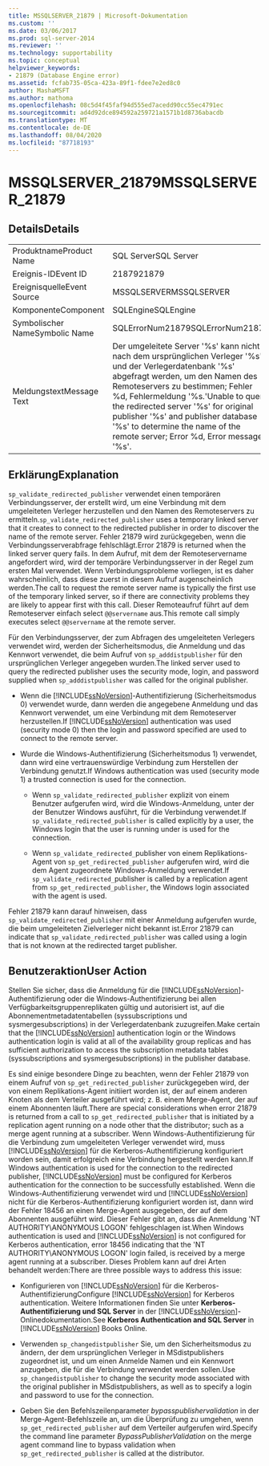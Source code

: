 ```yaml
---
title: MSSQLSERVER_21879 | Microsoft-Dokumentation
ms.custom: ''
ms.date: 03/06/2017
ms.prod: sql-server-2014
ms.reviewer: ''
ms.technology: supportability
ms.topic: conceptual
helpviewer_keywords:
- 21879 (Database Engine error)
ms.assetid: fcfab735-05ca-423a-89f1-fdee7e2ed8c0
author: MashaMSFT
ms.author: mathoma
ms.openlocfilehash: 08c5d4f45faf94d555ed7acedd90cc55ec4791ec
ms.sourcegitcommit: ad4d92dce894592a259721a1571b1d8736abacdb
ms.translationtype: MT
ms.contentlocale: de-DE
ms.lasthandoff: 08/04/2020
ms.locfileid: "87718193"
---
```

# <a name="mssqlserver_21879"></a><span data-ttu-id="533f2-102">MSSQLSERVER_21879</span><span class="sxs-lookup"><span data-stu-id="533f2-102">MSSQLSERVER_21879</span></span>
    
## <a name="details"></a><span data-ttu-id="533f2-103">Details</span><span class="sxs-lookup"><span data-stu-id="533f2-103">Details</span></span>  
  
|||  
|-|-|  
|<span data-ttu-id="533f2-104">Produktname</span><span class="sxs-lookup"><span data-stu-id="533f2-104">Product Name</span></span>|<span data-ttu-id="533f2-105">SQL Server</span><span class="sxs-lookup"><span data-stu-id="533f2-105">SQL Server</span></span>|  
|<span data-ttu-id="533f2-106">Ereignis-ID</span><span class="sxs-lookup"><span data-stu-id="533f2-106">Event ID</span></span>|<span data-ttu-id="533f2-107">21879</span><span class="sxs-lookup"><span data-stu-id="533f2-107">21879</span></span>|  
|<span data-ttu-id="533f2-108">Ereignisquelle</span><span class="sxs-lookup"><span data-stu-id="533f2-108">Event Source</span></span>|<span data-ttu-id="533f2-109">MSSQLSERVER</span><span class="sxs-lookup"><span data-stu-id="533f2-109">MSSQLSERVER</span></span>|  
|<span data-ttu-id="533f2-110">Komponente</span><span class="sxs-lookup"><span data-stu-id="533f2-110">Component</span></span>|<span data-ttu-id="533f2-111">SQLEngine</span><span class="sxs-lookup"><span data-stu-id="533f2-111">SQLEngine</span></span>|  
|<span data-ttu-id="533f2-112">Symbolischer Name</span><span class="sxs-lookup"><span data-stu-id="533f2-112">Symbolic Name</span></span>|<span data-ttu-id="533f2-113">SQLErrorNum21879</span><span class="sxs-lookup"><span data-stu-id="533f2-113">SQLErrorNum21879</span></span>|  
|<span data-ttu-id="533f2-114">Meldungstext</span><span class="sxs-lookup"><span data-stu-id="533f2-114">Message Text</span></span>|<span data-ttu-id="533f2-115">Der umgeleitete Server '%s' kann nicht nach dem ursprünglichen Verleger '%s' und der Verlegerdatenbank '%s' abgefragt werden, um den Namen des Remoteservers zu bestimmen; Fehler %d, Fehlermeldung '%s.'</span><span class="sxs-lookup"><span data-stu-id="533f2-115">Unable to query the redirected server '%s' for original publisher '%s' and publisher database '%s' to determine the name of the remote server; Error %d, Error message '%s'.</span></span>|  
  
## <a name="explanation"></a><span data-ttu-id="533f2-116">Erklärung</span><span class="sxs-lookup"><span data-stu-id="533f2-116">Explanation</span></span>  
 <span data-ttu-id="533f2-117">`sp_validate_redirected_publisher` verwendet einen temporären Verbindungsserver, der erstellt wird, um eine Verbindung mit dem umgeleiteten Verleger herzustellen und den Namen des Remoteservers zu ermitteln.</span><span class="sxs-lookup"><span data-stu-id="533f2-117">`sp_validate_redirected_publisher` uses a temporary linked server that it creates to connect to the redirected publisher in order to discover the name of the remote server.</span></span> <span data-ttu-id="533f2-118">Fehler 21879 wird zurückgegeben, wenn die Verbindungsserverabfrage fehlschlägt.</span><span class="sxs-lookup"><span data-stu-id="533f2-118">Error 21879 is returned when the linked server query fails.</span></span> <span data-ttu-id="533f2-119">In dem Aufruf, mit dem der Remoteservername angefordert wird, wird der temporäre Verbindungsserver in der Regel zum ersten Mal verwendet. Wenn Verbindungsprobleme vorliegen, ist es daher wahrscheinlich, dass diese zuerst in diesem Aufruf augenscheinlich werden.</span><span class="sxs-lookup"><span data-stu-id="533f2-119">The call to request the remote server name is typically the first use of the temporary linked server, so if there are connectivity problems they are likely to appear first with this call.</span></span> <span data-ttu-id="533f2-120">Dieser Remoteaufruf führt auf dem Remoteserver einfach select `@@servername` aus.</span><span class="sxs-lookup"><span data-stu-id="533f2-120">This remote call simply executes select `@@servername` at the remote server.</span></span>  
  
 <span data-ttu-id="533f2-121">Für den Verbindungsserver, der zum Abfragen des umgeleiteten Verlegers verwendet wird, werden der Sicherheitsmodus, die Anmeldung und das Kennwort verwendet, die beim Aufruf von `sp_adddistpublisher` für den ursprünglichen Verleger angegeben wurden.</span><span class="sxs-lookup"><span data-stu-id="533f2-121">The linked server used to query the redirected publisher uses the security mode, login, and password supplied when `sp_adddistpublisher` was called for the original publisher.</span></span>  
  
-   <span data-ttu-id="533f2-122">Wenn die [!INCLUDE[ssNoVersion](../../includes/ssnoversion-md.md)]-Authentifizierung (Sicherheitsmodus 0) verwendet wurde, dann werden die angegebene Anmeldung und das Kennwort verwendet, um eine Verbindung mit dem Remoteserver herzustellen.</span><span class="sxs-lookup"><span data-stu-id="533f2-122">If [!INCLUDE[ssNoVersion](../../includes/ssnoversion-md.md)] authentication was used (security mode 0) then the login and password specified are used to connect to the remote server.</span></span>  
  
-   <span data-ttu-id="533f2-123">Wurde die Windows-Authentifizierung (Sicherheitsmodus 1) verwendet, dann wird eine vertrauenswürdige Verbindung zum Herstellen der Verbindung genutzt.</span><span class="sxs-lookup"><span data-stu-id="533f2-123">If Windows authentication was used (security mode 1) a trusted connection is used for the connection.</span></span>  
  
    -   <span data-ttu-id="533f2-124">Wenn `sp_validate_redirected_publisher` explizit von einem Benutzer aufgerufen wird, wird die Windows-Anmeldung, unter der der Benutzer Windows ausführt, für die Verbindung verwendet.</span><span class="sxs-lookup"><span data-stu-id="533f2-124">If `sp_validate_redirected_publisher` is called explicitly by a user, the Windows login that the user is running under is used for the connection.</span></span>  
  
    -   <span data-ttu-id="533f2-125">Wenn `sp_validate_redirected_`publisher von einem Replikations-Agent von `sp_get_redirected_publisher` aufgerufen wird, wird die dem Agent zugeordnete Windows-Anmeldung verwendet.</span><span class="sxs-lookup"><span data-stu-id="533f2-125">If `sp_validate_redirected_`publisher is called by a replication agent from `sp_get_redirected_publisher`, the Windows login associated with the agent is used.</span></span>  
  
 <span data-ttu-id="533f2-126">Fehler 21879 kann darauf hinweisen, dass `sp_validate_redirected_publisher` mit einer Anmeldung aufgerufen wurde, die beim umgeleiteten Zielverleger nicht bekannt ist.</span><span class="sxs-lookup"><span data-stu-id="533f2-126">Error 21879 can indicate that `sp_validate_redirected_publisher` was called using a login that is not known at the redirected target publisher.</span></span>  
  
## <a name="user-action"></a><span data-ttu-id="533f2-127">Benutzeraktion</span><span class="sxs-lookup"><span data-stu-id="533f2-127">User Action</span></span>  
 <span data-ttu-id="533f2-128">Stellen Sie sicher, dass die Anmeldung für die [!INCLUDE[ssNoVersion](../../includes/ssnoversion-md.md)]-Authentifizierung oder die Windows-Authentifizierung bei allen Verfügbarkeitsgruppenreplikaten gültig und autorisiert ist, auf die Abonnementmetadatentabellen (syssubscriptions und sysmergesubscriptions) in der Verlegerdatenbank zuzugreifen.</span><span class="sxs-lookup"><span data-stu-id="533f2-128">Make certain that the [!INCLUDE[ssNoVersion](../../includes/ssnoversion-md.md)] authentication login or the Windows authentication login is valid at all of the availability group replicas and has sufficient authorization to access the subscription metadata tables (syssubscriptions and sysmergesubscriptions) in the publisher database.</span></span>  
  
 <span data-ttu-id="533f2-129">Es sind einige besondere Dinge zu beachten, wenn der Fehler 21879 von einem Aufruf von `sp_get_redirected_publisher` zurückgegeben wird, der von einem Replikations-Agent initiiert worden ist, der auf einem anderen Knoten als dem Verteiler ausgeführt wird; z. B. einem Merge-Agent, der auf einem Abonnenten läuft.</span><span class="sxs-lookup"><span data-stu-id="533f2-129">There are special considerations when error 21879 is returned from a call to `sp_get_redirected_publisher` that is initiated by a replication agent running on a node other that the distributor; such as a merge agent running at a subscriber.</span></span> <span data-ttu-id="533f2-130">Wenn Windows-Authentifizierung für die Verbindung zum umgeleiteten Verleger verwendet wird, muss [!INCLUDE[ssNoVersion](../../includes/ssnoversion-md.md)] für die Kerberos-Authentifizierung konfiguriert worden sein, damit erfolgreich eine Verbindung hergestellt werden kann.</span><span class="sxs-lookup"><span data-stu-id="533f2-130">If Windows authentication is used for the connection to the redirected publisher, [!INCLUDE[ssNoVersion](../../includes/ssnoversion-md.md)] must be configured for Kerberos authentication for the connection to be successfully established.</span></span> <span data-ttu-id="533f2-131">Wenn die Windows-Authentifizierung verwendet wird und [!INCLUDE[ssNoVersion](../../includes/ssnoversion-md.md)] nicht für die Kerberos-Authentifizierung konfiguriert worden ist, dann wird der Fehler 18456 an einen Merge-Agent ausgegeben, der auf dem Abonnenten ausgeführt wird. Dieser Fehler gibt an, dass die Anmeldung 'NT AUTHORITY\ANONYMOUS LOGON' fehlgeschlagen ist.</span><span class="sxs-lookup"><span data-stu-id="533f2-131">When Windows authentication is used and [!INCLUDE[ssNoVersion](../../includes/ssnoversion-md.md)] is not configured for Kerberos authentication, error 18456 indicating that the 'NT AUTHORITY\ANONYMOUS LOGON' login failed, is received by a merge agent running at a subscriber.</span></span> <span data-ttu-id="533f2-132">Dieses Problem kann auf drei Arten behandelt werden:</span><span class="sxs-lookup"><span data-stu-id="533f2-132">There are three possible ways to address this issue:</span></span>  
  
-   <span data-ttu-id="533f2-133">Konfigurieren von [!INCLUDE[ssNoVersion](../../includes/ssnoversion-md.md)] für die Kerberos-Authentifizierung</span><span class="sxs-lookup"><span data-stu-id="533f2-133">Configure [!INCLUDE[ssNoVersion](../../includes/ssnoversion-md.md)] for Kerberos authentication.</span></span> <span data-ttu-id="533f2-134">Weitere Informationen finden Sie unter **Kerberos-Authentifizierung und SQL Server** in der [!INCLUDE[ssNoVersion](../../includes/ssnoversion-md.md)]-Onlinedokumentation.</span><span class="sxs-lookup"><span data-stu-id="533f2-134">See **Kerberos Authentication and SQL Server** in [!INCLUDE[ssNoVersion](../../includes/ssnoversion-md.md)] Books Online.</span></span>  
  
-   <span data-ttu-id="533f2-135">Verwenden `sp_changedistpublisher` Sie, um den Sicherheitsmodus zu ändern, der dem ursprünglichen Verleger in MSdistpublishers zugeordnet ist, und um einen Anmelde Namen und ein Kennwort anzugeben, die für die Verbindung verwendet werden sollen.</span><span class="sxs-lookup"><span data-stu-id="533f2-135">Use `sp_changedistpublisher` to change the security mode associated with the original publisher in MSdistpublishers, as well as to specify a login and password to use for the connection.</span></span>  
  
-   <span data-ttu-id="533f2-136">Geben Sie den Befehlszeilenparameter *bypasspublishervalidation* in der Merge-Agent-Befehlszeile an, um die Überprüfung zu umgehen, wenn `sp_get_redirected_publisher` auf dem Verteiler aufgerufen wird.</span><span class="sxs-lookup"><span data-stu-id="533f2-136">Specify the command line parameter *BypassPublisherValidation* on the merge agent command line to bypass validation when `sp_get_redirected_publisher` is called at the distributor.</span></span>  
  
  
